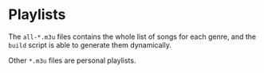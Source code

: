 Playlists
=========

The `all-*.m3u` files contains the whole list of songs for each genre,
and the `build` script is able to generate them dynamically.

Other `*.m3u` files are personal playlists.
